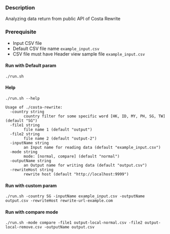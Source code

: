 ### Description
Analyzing data return from public API of Costa Rewrite

### Prerequisite
- Input CSV file
- Default CSV file name `example_input.csv`
- CSV file must have Header view sample file `example_input.csv`

#### Run with Default param
```
./run.sh 
```

#### Help
```
./run.sh --help

Usage of ./costa-rewrite:
  -country string
    	country filter for some specific word [HK, ID, MY, PH, SG, TW] (default "SG")
  -file1 string
    	file name 1 (default "output")
  -file2 string
    	file name 2 (default "output-2")
  -inputName string
    	an Input name for reading data (default "example_input.csv")
  -mode string
    	mode: [normal, compare] (default "normal")
  -outputName string
    	an Output name for writing data (default "output.csv")
  -rewriteHost string
    	rewrite host (default "http://localhost:9999")
```

#### Run with custom param 
```
./run.sh -country SG -inputName example_input.csv -outputName output.csv -rewriteHost rewrite-url-example.com
```

#### Run with compare mode 
```
./run.sh -mode compare -file1 output-local-normal.csv -file2 output-local-remove.csv -outputName output.csv
```
